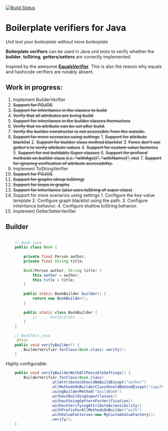 [![Build Status](https://travis-ci.org/nicojs/boilerplate-verifiers.svg)](https://travis-ci.org/nicojs/boilerplate-verifiers)

Boilerplate verifiers for Java
==============================

*Unit test your boilerplate without more boilerplate*

**Boilerplate verifiers** can be used in Java unit tests to verify whether 
the **builder**, **toString**, **getters/setters** are correctly implemented.

Inspired by the awesome [**EqualsVerifier**](https://github.com/jqno/equalsverifier).
This is also the reason why equals and hashcode verifiers are notably absent.

Work in progress:
----------------
1. Implement BuilderVerifier
  1. ~~Support for POJOS~~
  2. ~~Support for inheritance in the classes to build~~
  3. ~~Verify that all attributes are being build.~~
  4. ~~Support for inheritance in the builder classes themselves~~
  5. ~~Verify that no attribute can be set after build.~~
  6. ~~Verify the builder constructor is not accessible from the outside.~~
  7. ~~Support for more scenarios using settings~~
    1. ~~Support for attribute blacklist~~
    2. ~~Support for builder class method blacklist~~
    3. ~~Force don't use getter's to verify attribute values~~
    4. ~~Support for custom value factories~~
    5. ~~Support for not buildable Super classes~~
    6. ~~Support for prefixed methods on builder class (i.e. "withAge()", "withName()", etc)~~
    7. ~~Support for ignoring verification of attribute accessibility.~~
2. Implement ToStringVerifier
  1. ~~Support for POJOS~~
  2. ~~Support for graphs (deep toString)~~
  3. ~~Support for loops in graphs~~
  4. ~~Support for inheritance (also uses toString of super class)~~
  5. Support for more scenarios using settings
    1. Configure the key-value template
    2. Configure graph blacklist using the path.
    3. Configure inheritance behavior.
    4. Configure shallow toString behavior.
3. Implement GetterSetterVerifier

Builder
------
```java

    // Book.java
    public class Book {
    
        private final Person author;
        private final String title;
    
        Book(Person author, String title) {
            this.author = author;
            this.title = title;
        }
    
        public static BookBuilder builder() {
            return new BookBuilder();
        }
    
        public static class BookBuilder {
            // ...  boilerplate ...
        }
    }
    
    // BookTest.java
     @Test
    public void verifyBuilder() {
        BuilderVerifier.forClass(Book.class).verify();
    }
```

Highly configurable:
```java
    public void verifyBuilderWithAllPossibleSettings() {
        BuilderVerifier.forClass(Book.class)
                    .allAttributesShouldBeBuildExcept("author")
                    .allMethodsOnBuilderClassShouldBeUsedExcept("copyTo")
                    .usingBuilderMethod("buildBook")
                    .withoutBuildingSuperClasses()
                    .withoutUsingGettersForVerification()
                    .withoutVerifyingAttributeAccessibility()
                    .withPrefixForAllMethodsOnBuilder("with")
                    .withValueFactories(new MyCustomValueFactory())
                    .verify();
    }
```
